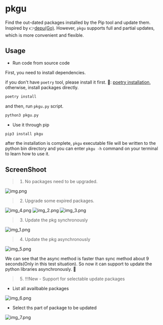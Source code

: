# pkgu

Find the out-dated packages installed by the Pip tool and update them. Inspired by 👉[depu(Go)](https://github.com/kevwan/depu).
However, `pkgu` supports full and partial updates, which is more convenient and flexible.

## Usage

- Run code from source code

First, you need to install dependencies.

if you don't have `poetry` tool, please install it first. 🔗: [poetry installation](https://python-poetry.org/docs/#installation), otherwise, install packages directly.

```bash
poetry install
```

and then, run `pkgu.py` script.

```bash
python3 pkgu.py
```

- Use it through pip

```bash
pip3 install pkgu
```

after the installation is complete, `pkgu` executable file will be written to the python bin directory and you can enter `pkgu -h` command on your terminal to learn how to use it.

## ScreenShoot

> 1. No packages need to be upgraded.

![img.png](https://raw.githubusercontent.com/Abeautifulsnow/pkgu/main/screenshoot/img.png)

> 2. Upgrade some expired packages.

![img_4.png](https://raw.githubusercontent.com/Abeautifulsnow/pkgu/main/screenshoot/img_4.png)
![img_2.png](https://raw.githubusercontent.com/Abeautifulsnow/pkgu/main/screenshoot/img_2.png)
![img_3.png](https://raw.githubusercontent.com/Abeautifulsnow/pkgu/main/screenshoot/img_3.png)

> 3. Update the pkg synchronously

![img_1.png](https://raw.githubusercontent.com/Abeautifulsnow/pkgu/main/screenshoot/img_1.png)

> 4. Update the pkg asynchronously

![img_5.png](https://raw.githubusercontent.com/Abeautifulsnow/pkgu/main/screenshoot/img_5.png)

We can see that the async method is faster than sync method about 9 seconds(Only in this test situation).
So now it can support to update the python libraries asynchronously. 🥳

> 5. !!!New - Support for selectable update packages

* List all availbable packages

![img_6.png](https://raw.githubusercontent.com/Abeautifulsnow/pkgu/main/screenshoot/img_6.png)

* Select ths part of package to be updated

![img_7.png](https://raw.githubusercontent.com/Abeautifulsnow/pkgu/main/screenshoot/img_7.png)